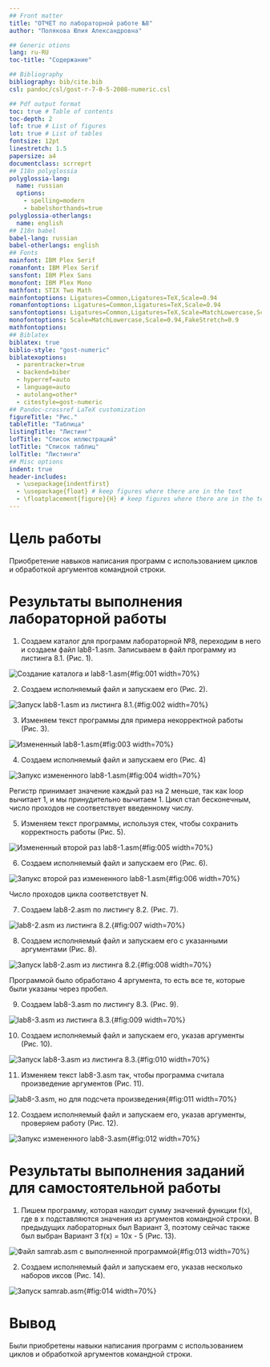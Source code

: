```yaml
---
## Front matter
title: "ОТЧЕТ по лабораторной работе №8"
author: "Полякова Юлия Александровна"

## Generic otions
lang: ru-RU
toc-title: "Содержание"

## Bibliography
bibliography: bib/cite.bib
csl: pandoc/csl/gost-r-7-0-5-2008-numeric.csl

## Pdf output format
toc: true # Table of contents
toc-depth: 2
lof: true # List of figures
lot: true # List of tables
fontsize: 12pt
linestretch: 1.5
papersize: a4
documentclass: scrreprt
## I18n polyglossia
polyglossia-lang:
  name: russian
  options:
	- spelling=modern
	- babelshorthands=true
polyglossia-otherlangs:
  name: english
## I18n babel
babel-lang: russian
babel-otherlangs: english
## Fonts
mainfont: IBM Plex Serif
romanfont: IBM Plex Serif
sansfont: IBM Plex Sans
monofont: IBM Plex Mono
mathfont: STIX Two Math
mainfontoptions: Ligatures=Common,Ligatures=TeX,Scale=0.94
romanfontoptions: Ligatures=Common,Ligatures=TeX,Scale=0.94
sansfontoptions: Ligatures=Common,Ligatures=TeX,Scale=MatchLowercase,Scale=0.94
monofontoptions: Scale=MatchLowercase,Scale=0.94,FakeStretch=0.9
mathfontoptions:
## Biblatex
biblatex: true
biblio-style: "gost-numeric"
biblatexoptions:
  - parentracker=true
  - backend=biber
  - hyperref=auto
  - language=auto
  - autolang=other*
  - citestyle=gost-numeric
## Pandoc-crossref LaTeX customization
figureTitle: "Рис."
tableTitle: "Таблица"
listingTitle: "Листинг"
lofTitle: "Список иллюстраций"
lotTitle: "Список таблиц"
lolTitle: "Листинги"
## Misc options
indent: true
header-includes:
  - \usepackage{indentfirst}
  - \usepackage{float} # keep figures where there are in the text
  - \floatplacement{figure}{H} # keep figures where there are in the text
---
```


# Цель работы

Приобретение навыков написания программ с использованием циклов и обработкой аргументов командной строки.

# Результаты выполнения лабораторной работы

1. Создаем каталог для программ лабораторной №8, переходим в него и создаем файл lab8-1.asm. Записываем в файл программу из листинга 8.1. (Рис. 1).

![Создание каталога и lab8-1.asm](image/im1.jpg){#fig:001 width=70%}

2. Создаем исполняемый файл и запускаем его (Рис. 2).

![Запуск lab8-1.asm из листинга 8.1.](image/im2.jpg){#fig:002 width=70%}

3. Изменяем текст программы для примера некорректной работы (Рис. 3).

![Измененный lab8-1.asm](image/im3.jpg){#fig:003 width=70%}

4. Создаем исполняемый файл и запускаем его (Рис. 4)

![Запукс измененного lab8-1.asm](image/im4.jpg){#fig:004 width=70%}

Регистр принимает значение каждый раз на 2 меньше, так как loop вычитает 1, и мы принудительно вычитаем 1. Цикл стал бесконечным, число проходов не соответствует введенному числу.

5. Изменяем текст программы, используя стек, чтобы сохранить корректность работы (Рис. 5).

![Измененный второй раз lab8-1.asm](image/im5.jpg){#fig:005 width=70%}

6. Создаем исполняемый файл и запускаем его (Рис. 6).

![Запукс второй раз измененного lab8-1.asm](image/im6.jpg){#fig:006 width=70%}

Число проходов цикла соответствует N.

7. Создаем lab8-2.asm по листингу 8.2. (Рис. 7).

![lab8-2.asm из листинга 8.2.](image/im7.jpg){#fig:007 width=70%}

8. Создаем исполняемый файл и запускаем его с указанными аргументами (Рис. 8).

![Запуск lab8-2.asm из листинга 8.2.](image/im8.jpg){#fig:008 width=70%}

Программой было обработано 4 аргумента, то есть все те, которые были указаны через пробел.

9. Создаем lab8-3.asm по листингу 8.3. (Рис. 9).

![lab8-3.asm из листинга 8.3.](image/im9.jpg){#fig:009 width=70%}

10. Создаем исполняемый файл и запускаем его, указав аргументы (Рис. 10).

![Запуск lab8-3.asm из листинга 8.3.](image/im10.jpg){#fig:010 width=70%}

11. Изменяем текст lab8-3.asm так, чтобы программа считала произведение аргументов (Рис. 11).

![lab8-3.asm, но для подсчета произведения](image/im11.jpg){#fig:011 width=70%}

12. Создаем исполняемый файл и запускаем его, указав аргументы, проверяем работу (Рис. 12).

![Запукс измененного lab8-3.asm](image/im12.jpg){#fig:012 width=70%}

# Результаты выполнения заданий для самостоятельной работы

1. Пишем программу, которая находит сумму значений функции f(x), где в х подставляются значения из аргументов командной строки. В предыдущих лабораторных был Вариант 3, поэтому сейчас также был выбран Вариант 3 f(x) = 10x - 5 (Рис. 13).

![Файл samrab.asm с выполненной программой](image/im13.jpg){#fig:013 width=70%}

2. Создаем исполняемый файл и запускаем его, указав несколько наборов иксов (Рис. 14).

![Запуск samrab.asm](image/im14.jpg){#fig:014 width=70%}

# Вывод

Были приобретены навыки написания программ с использованием циклов и обработкой аргументов командной строки.
